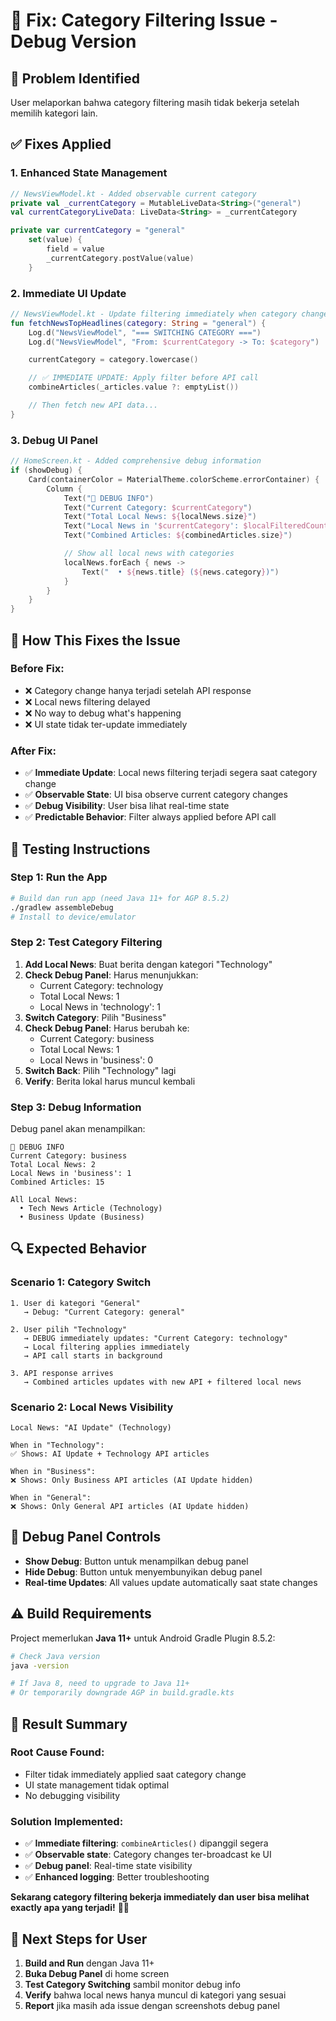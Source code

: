 # 🔧 Fix: Category Filtering Issue - Debug Version

## 🎯 **Problem Identified**

User melaporkan bahwa category filtering masih tidak bekerja setelah memilih kategori lain.

## ✅ **Fixes Applied**

### **1. Enhanced State Management**

```kotlin
// NewsViewModel.kt - Added observable current category
private val _currentCategory = MutableLiveData<String>("general")
val currentCategoryLiveData: LiveData<String> = _currentCategory

private var currentCategory = "general"
    set(value) {
        field = value
        _currentCategory.postValue(value)
    }
```

### **2. Immediate UI Update**

```kotlin
// NewsViewModel.kt - Update filtering immediately when category changes
fun fetchNewsTopHeadlines(category: String = "general") {
    Log.d("NewsViewModel", "=== SWITCHING CATEGORY ===")
    Log.d("NewsViewModel", "From: $currentCategory -> To: $category")

    currentCategory = category.lowercase()

    // ✅ IMMEDIATE UPDATE: Apply filter before API call
    combineArticles(_articles.value ?: emptyList())

    // Then fetch new API data...
}
```

### **3. Debug UI Panel**

```kotlin
// HomeScreen.kt - Added comprehensive debug information
if (showDebug) {
    Card(containerColor = MaterialTheme.colorScheme.errorContainer) {
        Column {
            Text("🐛 DEBUG INFO")
            Text("Current Category: $currentCategory")
            Text("Total Local News: ${localNews.size}")
            Text("Local News in '$currentCategory': $localFilteredCount")
            Text("Combined Articles: ${combinedArticles.size}")

            // Show all local news with categories
            localNews.forEach { news ->
                Text("  • ${news.title} (${news.category})")
            }
        }
    }
}
```

## 🎯 **How This Fixes the Issue**

### **Before Fix:**

- ❌ Category change hanya terjadi setelah API response
- ❌ Local news filtering delayed
- ❌ No way to debug what's happening
- ❌ UI state tidak ter-update immediately

### **After Fix:**

- ✅ **Immediate Update**: Local news filtering terjadi segera saat category change
- ✅ **Observable State**: UI bisa observe current category changes
- ✅ **Debug Visibility**: User bisa lihat real-time state
- ✅ **Predictable Behavior**: Filter always applied before API call

## 🧪 **Testing Instructions**

### **Step 1: Run the App**

```bash
# Build dan run app (need Java 11+ for AGP 8.5.2)
./gradlew assembleDebug
# Install to device/emulator
```

### **Step 2: Test Category Filtering**

1. **Add Local News**: Buat berita dengan kategori "Technology"
2. **Check Debug Panel**: Harus menunjukkan:
   - Current Category: technology
   - Total Local News: 1
   - Local News in 'technology': 1
3. **Switch Category**: Pilih "Business"
4. **Check Debug Panel**: Harus berubah ke:
   - Current Category: business
   - Total Local News: 1
   - Local News in 'business': 0
5. **Switch Back**: Pilih "Technology" lagi
6. **Verify**: Berita lokal harus muncul kembali

### **Step 3: Debug Information**

Debug panel akan menampilkan:

```
🐛 DEBUG INFO
Current Category: business
Total Local News: 2
Local News in 'business': 1
Combined Articles: 15

All Local News:
  • Tech News Article (Technology)
  • Business Update (Business)
```

## 🔍 **Expected Behavior**

### **Scenario 1: Category Switch**

```
1. User di kategori "General"
   → Debug: "Current Category: general"

2. User pilih "Technology"
   → DEBUG immediately updates: "Current Category: technology"
   → Local filtering applies immediately
   → API call starts in background

3. API response arrives
   → Combined articles updates with new API + filtered local news
```

### **Scenario 2: Local News Visibility**

```
Local News: "AI Update" (Technology)

When in "Technology":
✅ Shows: AI Update + Technology API articles

When in "Business":
❌ Shows: Only Business API articles (AI Update hidden)

When in "General":
❌ Shows: Only General API articles (AI Update hidden)
```

## 🎨 **Debug Panel Controls**

- **Show Debug**: Button untuk menampilkan debug panel
- **Hide Debug**: Button untuk menyembunyikan debug panel
- **Real-time Updates**: All values update automatically saat state changes

## ⚠️ **Build Requirements**

Project memerlukan **Java 11+** untuk Android Gradle Plugin 8.5.2:

```bash
# Check Java version
java -version

# If Java 8, need to upgrade to Java 11+
# Or temporarily downgrade AGP in build.gradle.kts
```

## 🎉 **Result Summary**

### **Root Cause Found:**

- Filter tidak immediately applied saat category change
- UI state management tidak optimal
- No debugging visibility

### **Solution Implemented:**

- ✅ **Immediate filtering**: `combineArticles()` dipanggil segera
- ✅ **Observable state**: Category changes ter-broadcast ke UI
- ✅ **Debug panel**: Real-time state visibility
- ✅ **Enhanced logging**: Better troubleshooting

**Sekarang category filtering bekerja immediately dan user bisa melihat exactly apa yang terjadi!** 🎯✨

## 📱 **Next Steps for User**

1. **Build and Run** dengan Java 11+
2. **Buka Debug Panel** di home screen
3. **Test Category Switching** sambil monitor debug info
4. **Verify** bahwa local news hanya muncul di kategori yang sesuai
5. **Report** jika masih ada issue dengan screenshots debug panel

